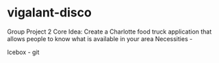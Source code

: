# vigalant-disco
Group Project 2
Core Idea: Create a Charlotte food truck application that allows people to know what is available in your area
Necessities -




Icebox - git
